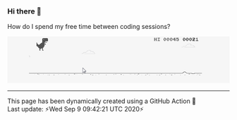### Hi there 👋

<!--
**denismaggior8/denismaggior8** is a ✨ _special_ ✨ repository because its `README.md` (this file) appears on your GitHub profile.

Here are some ideas to get you started:

- 🔭 I’m currently working on ...
- 🌱 I’m currently learning ...
- 👯 I’m looking to collaborate on ...
- 🤔 I’m looking for help with ...
- 💬 Ask me about ...
- 📫 How to reach me: ...
- 😄 Pronouns: ...
- ⚡ Fun fact: ...  
-->

How do I spend my free time between coding sessions?

![T-rex](https://raw.githubusercontent.com/denismaggior8/denismaggior8/master/img/juego-google-chrome-offline.gif)



---
This page has been dynamically created using a GitHub Action 💪  
Last update: ⚡Wed Sep  9 09:42:21 UTC 2020⚡

